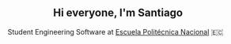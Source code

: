 <h2 align="center">
  <img src="https://media.giphy.com/media/hvRJCLFzcasrR4ia7z/giphy.gif" width="5px">
  Hi everyone, I'm Santiago
</h2>

<p align="center">
  Student Engineering Software at <a href="https://www.epn.edu.ec/">Escuela Politécnica Nacional</a> 🇪🇨
</p>
